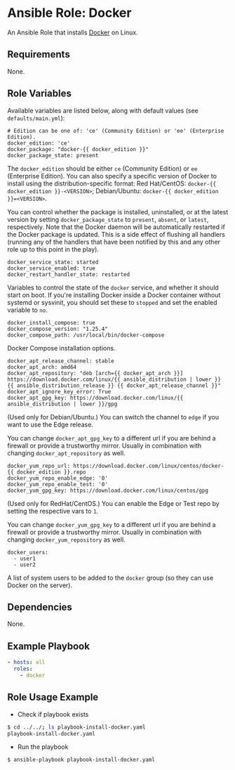 # Ansible Role: Docker


An Ansible Role that installs [Docker](https://www.docker.com) on Linux.

## Requirements

None.

## Role Variables

Available variables are listed below, along with default values (see `defaults/main.yml`):

    # Edition can be one of: 'ce' (Community Edition) or 'ee' (Enterprise Edition).
    docker_edition: 'ce'
    docker_package: "docker-{{ docker_edition }}"
    docker_package_state: present

The `docker_edition` should be either `ce` (Community Edition) or `ee` (Enterprise Edition). You can also specify a specific version of Docker to install using the distribution-specific format: Red Hat/CentOS: `docker-{{ docker_edition }}-<VERSION>`; Debian/Ubuntu: `docker-{{ docker_edition }}=<VERSION>`.

You can control whether the package is installed, uninstalled, or at the latest version by setting `docker_package_state` to `present`, `absent`, or `latest`, respectively. Note that the Docker daemon will be automatically restarted if the Docker package is updated. This is a side effect of flushing all handlers (running any of the handlers that have been notified by this and any other role up to this point in the play).

    docker_service_state: started
    docker_service_enabled: true
    docker_restart_handler_state: restarted

Variables to control the state of the `docker` service, and whether it should start on boot. If you're installing Docker inside a Docker container without systemd or sysvinit, you should set these to `stopped` and set the enabled variable to `no`.

    docker_install_compose: true
    docker_compose_version: "1.25.4"
    docker_compose_path: /usr/local/bin/docker-compose

Docker Compose installation options.

    docker_apt_release_channel: stable
    docker_apt_arch: amd64
    docker_apt_repository: "deb [arch={{ docker_apt_arch }}] https://download.docker.com/linux/{{ ansible_distribution | lower }} {{ ansible_distribution_release }} {{ docker_apt_release_channel }}"
    docker_apt_ignore_key_error: True
    docker_apt_gpg_key: https://download.docker.com/linux/{{ ansible_distribution | lower }}/gpg

(Used only for Debian/Ubuntu.) You can switch the channel to `edge` if you want to use the Edge release.

You can change `docker_apt_gpg_key` to a different url if you are behind a firewall or provide a trustworthy mirror.
Usually in combination with changing `docker_apt_repository` as well.

    docker_yum_repo_url: https://download.docker.com/linux/centos/docker-{{ docker_edition }}.repo
    docker_yum_repo_enable_edge: '0'
    docker_yum_repo_enable_test: '0'
    docker_yum_gpg_key: https://download.docker.com/linux/centos/gpg

(Used only for RedHat/CentOS.) You can enable the Edge or Test repo by setting the respective vars to `1`.

You can change `docker_yum_gpg_key` to a different url if you are behind a firewall or provide a trustworthy mirror.
Usually in combination with changing `docker_yum_repository` as well.

    docker_users:
      - user1
      - user2

A list of system users to be added to the `docker` group (so they can use Docker on the server).



## Dependencies

None.

## Example Playbook

```yaml
- hosts: all
  roles:
    - docker
```

## Role Usage Example

- Check if playbook exists
```bash
$ cd ../../; ls playbook-install-docker.yaml
playbook-install-docker.yaml
```

- Run the playbook
```bash
$ ansible-playbook playbook-install-docker.yaml
```


